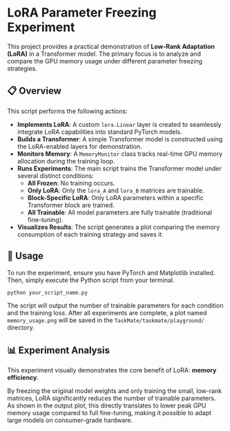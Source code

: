 # LoRA Parameter Freezing Experiment

This project provides a practical demonstration of **Low-Rank Adaptation (LoRA)** in a Transformer model. The primary focus is to analyze and compare the GPU memory usage under different parameter freezing strategies.

## 📋 Overview

This script performs the following actions:

  - **Implements LoRA**: A custom `lora.Linear` layer is created to seamlessly integrate LoRA capabilities into standard PyTorch models.
  - **Builds a Transformer**: A simple Transformer model is constructed using the LoRA-enabled layers for demonstration.
  - **Monitors Memory**: A `MemoryMonitor` class tracks real-time GPU memory allocation during the training loop.
  - **Runs Experiments**: The main script trains the Transformer model under several distinct conditions:
      - **All Frozen**: No training occurs.
      - **Only LoRA**: Only the `lora_A` and `lora_B` matrices are trainable.
      - **Block-Specific LoRA**: Only LoRA parameters within a specific Transformer block are trained.
      - **All Trainable**: All model parameters are fully trainable (traditional fine-tuning).
  - **Visualizes Results**: The script generates a plot comparing the memory consumption of each training strategy and saves it.

## 🚀 Usage

To run the experiment, ensure you have PyTorch and Matplotlib installed. Then, simply execute the Python script from your terminal.

```bash
python your_script_name.py
```

The script will output the number of trainable parameters for each condition and the training loss. After all experiments are complete, a plot named `memory_usage.png` will be saved in the `TaskMate/taskmate/playground/` directory.

## 📊 Experiment Analysis

This experiment visually demonstrates the core benefit of LoRA: **memory efficiency**.

By freezing the original model weights and only training the small, low-rank matrices, LoRA significantly reduces the number of trainable parameters. As shown in the output plot, this directly translates to lower peak GPU memory usage compared to full fine-tuning, making it possible to adapt large models on consumer-grade hardware.